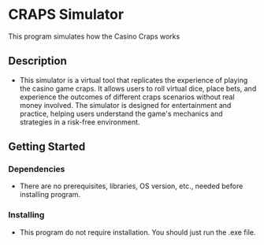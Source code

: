# CRAPS Simulator 

This program simulates how the Casino Craps works

## Description

* This simulator is a virtual tool that replicates the experience of playing the casino game craps. It allows users to roll virtual dice, place bets, and experience the outcomes of different craps scenarios without real money involved. The simulator is designed for entertainment and practice, helping users understand the game's mechanics and strategies in a risk-free environment.

## Getting Started

### Dependencies

* There are no prerequisites, libraries, OS version, etc., needed before installing program.

### Installing

* This program do not require installation. You should just run the .exe file.
